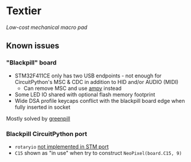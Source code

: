 # Textier
_Low-cost mechanical macro pad_


## Known issues
### "Blackpill" board
 - STM32F411CE only has two USB endpoints - not enough for CircuitPython's MSC & CDC in addition to HID and/or AUDIO (MIDI)
     - Can remove MSC and use [ampy](https://github.com/scientifichackers/ampy) instead
 - Some LED IO shared with optional flash memory footprint
 - Wide DSA profile keycaps conflict with the blackpill board edge when fully inserted in socket
 
Mostly solved by [greenpill](https://github.com/Stary2001/greenpill)

### Blackpill CircuitPython port
 - `rotaryio` [not implemented in STM port](https://github.com/adafruit/circuitpython/issues/2544)
 - `C15` shown as "in use" when try to construct `NeoPixel(board.C15, 9)`
